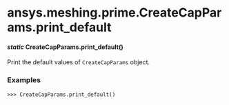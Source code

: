 # ansys.meshing.prime.CreateCapParams.print_default

<a id="ansys.meshing.prime.CreateCapParams.print_default"></a>

#### *static* CreateCapParams.print_default()

Print the default values of `CreateCapParams` object.

### Examples

```pycon
>>> CreateCapParams.print_default()
```

<!-- !! processed by numpydoc !! -->
